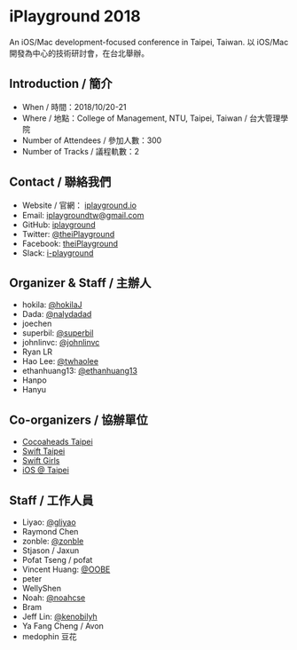 # iPlayground 2018

An iOS/Mac development-focused conference in Taipei, Taiwan. 以 iOS/Mac 開發為中心的技術研討會，在台北舉辦。

## Introduction / 簡介

* When / 時間：2018/10/20-21
* Where / 地點：College of Management, NTU, Taipei, Taiwan / 台大管理學院
* Number of Attendees / 參加人數：300
* Number of Tracks / 議程軌數：2

## Contact / 聯絡我們
* Website / 官網： [iplayground.io](https://iplayground.io)
* Email: [iplaygroundtw@gmail.com](mailto:iplaygroundtw@gmail.com)
* GitHub: [iplayground](https://github.com/iplayground)
* Twitter: [@theiPlayground](https://twitter.com/theiPlayground)
* Facebook: [theiPlayground](https://www.facebook.com/theiPlayground/)
* Slack: [i-playground](https://i-playground.slack.com)

## Organizer & Staff / 主辦人 
* hokila: [@hokilaJ](https://twitter.com/hokilaJ)
* Dada: [@nalydadad](https://twitter.com/nalydadad) 
* joechen
* superbil: [@superbil](https://twitter.com/superbil)
* johnlinvc: [@johnlinvc](https://twitter.com/johnlinvc)
* Ryan LR
* Hao Lee: [@twhaolee](https://twitter.com/twhaolee)
* ethanhuang13: [@ethanhuang13](https://twitter.com/ethanhuang13)
* Hanpo
* Hanyu

## Co-organizers / 協辦單位

* [Cocoaheads Taipei](https://www.facebook.com/groups/cocoaheads.taipei/)
* [Swift Taipei](https://www.facebook.com/groups/1441447606106488/)
* [Swift Girls](https://www.facebook.com/groups/1260405513988915/)
* [iOS @ Taipei](https://www.facebook.com/groups/ios.taipei/)

## Staff / 工作人員
* Liyao: [@gliyao](https://twitter.com/gliyao)
* Raymond Chen
* zonble: [@zonble](https://twitter.com/zonble)
* Stjason / Jaxun
* Pofat Tseng / pofat
* Vincent Huang: [@OOBE](https://twitter.com/OOBE)
* peter
* WellyShen
* Noah: [@noahcse](https://twitter.com/noahcse)
* Bram
* Jeff Lin: [@kenobilyh](https://twitter.com/kenobilyh)
* Ya Fang Cheng / Avon
* medophin 豆花
